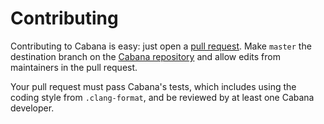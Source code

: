 # Contributing

Contributing to Cabana is easy: just open a [pull
request](https://help.github.com/articles/using-pull-requests/). Make
`master` the destination branch on the [Cabana
repository](https://github.com/ECP-copa/Cabana) and allow edits from
maintainers in the pull request.

Your pull request must pass Cabana's tests, which includes using the coding
style from `.clang-format`, and be reviewed by at least one Cabana
developer.
